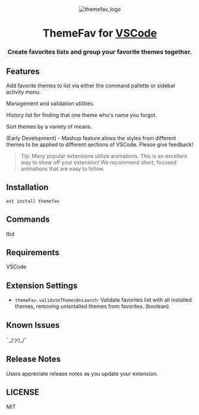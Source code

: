 <div align="center">

![themefav_logo](https://github.com/neuralworm/ThemeFav/assets/105694623/dcafb883-0c25-4d23-a138-a637209f2ea6)

<h1 style="text-align: center;">ThemeFav for <a href="https://code.visualstudio.com/">VSCode</a></h1>

### Create favorites lists and group your favorite themes together.

<div  class="display:flex; align-items: center; justify-content: center; text-align: center;">


</div>

</div>



## Features

Add favorite themes to list via either the command pallette or sidebar activity menu.

Management and validation utilities.

History list for finding that one theme who's name you forgot.

Sort themes by a variety of means.

(Early Development) - Mashup feature alows the styles from different themes to be applied to different sections of VSCode.   Please give feedback!




> Tip: Many popular extensions utilize animations. This is an excellent way to show off your extension! We recommend short, focused animations that are easy to follow.

## Installation

```
ext install themefav
```

## Commands
tbd


## Requirements

VSCode

## Extension Settings

* `themeFav.validateThemesOnLaunch`: Validate favorites list with all installed themes, removing unisntalled themes from favorites. (boolean)

## Known Issues

¯\_(ツ)_/¯

## Release Notes

Users appreciate release notes as you update your extension.



## LICENSE
MIT
